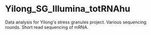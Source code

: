 # Yilong_SG_Illumina_totRNAhu
Data analysis for Yilong's stress granules project. Various sequencing rounds. Short read sequencing of mRNA.
